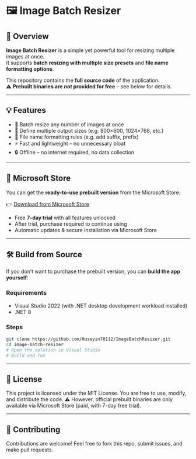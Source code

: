 # 🖼️ Image Batch Resizer

## 📖 Overview
**Image Batch Resizer** is a simple yet powerful tool for resizing multiple images at once.  
It supports **batch resizing with multiple size presets** and **file name formatting options**.  

This repository contains the **full source code** of the application.  
⚠️ **Prebuilt binaries are *not* provided for free** – see below for details.  

---

## 💡 Features
- 📂 Batch resize any number of images at once  
- 📏 Define multiple output sizes (e.g. 800×600, 1024×768, etc.)  
- 📝 File name formatting rules (e.g. add suffix, prefix)  
- ⚡ Fast and lightweight – no unnecessary bloat  
- 🔒 Offline – no internet required, no data collection  

---

## 🏪 Microsoft Store
You can get the **ready-to-use prebuilt version** from the Microsoft Store:  

👉 [Download from Microsoft Store](https://apps.microsoft.com/detail/9n2v7pt87snr)

- Free **7-day trial** with all features unlocked  
- After trial, purchase required to continue using  
- Automatic updates & secure installation via Microsoft Store  

---

## 🛠️ Build from Source
If you don’t want to purchase the prebuilt version, you can **build the app yourself**:

### Requirements
- Visual Studio 2022 (with .NET desktop development workload installed)
- .NET 8

### Steps
```bash
git clone https://github.com/Huseyin78112/ImageBatchResizer.git
cd image-batch-resizer
# Open the solution in Visual Studio
# Build and run
```

---

## 📜 License
This project is licensed under the MIT License.
You are free to use, modify, and distribute the code.
⚠️ However, official prebuilt binaries are only available via Microsoft Store (paid, with 7-day free trial).

---

## 🤝 Contributing

Contributions are welcome! Feel free to fork this repo, submit issues, and make pull requests.
